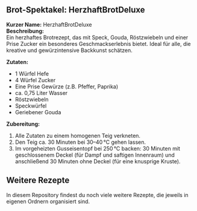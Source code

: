 ## Brot-Spektakel: HerzhaftBrotDeluxe

**Kurzer Name:** HerzhaftBrotDeluxe  
**Beschreibung:**  
Ein herzhaftes Brotrezept, das mit Speck, Gouda, Röstzwiebeln und einer Prise Zucker ein besonderes Geschmackserlebnis bietet. Ideal für alle, die kreative und gewürzintensive Backkunst schätzen.

**Zutaten:**
- 1 Würfel Hefe
- 4 Würfel Zucker
- Eine Prise Gewürze (z.B. Pfeffer, Paprika)
- ca. 0,75 Liter Wasser
- Röstzwiebeln
- Speckwürfel
- Geriebener Gouda

**Zubereitung:**
1. Alle Zutaten zu einem homogenen Teig verkneten.
2. Den Teig ca. 30 Minuten bei 30–40 °C gehen lassen.
3. Im vorgeheizten Gusseisentopf bei 250 °C backen: 30 Minuten mit geschlossenem Deckel (für Dampf und saftigen Innenraum) und anschließend 30 Minuten ohne Deckel (für eine knusprige Kruste).

## Weitere Rezepte

In diesem Repository findest du noch viele weitere Rezepte, die jeweils in eigenen Ordnern organisiert sind.

